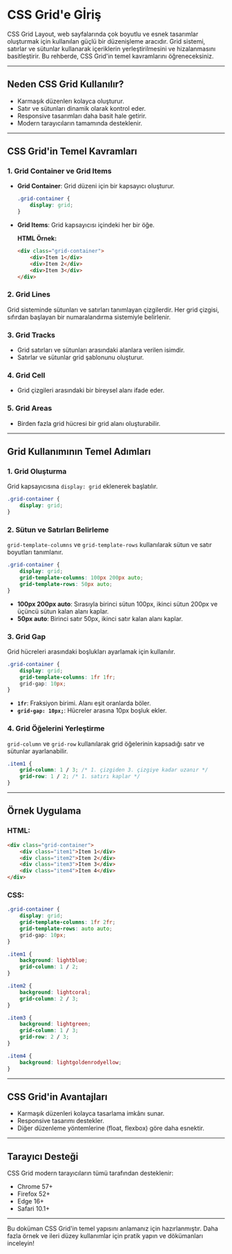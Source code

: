 # CSS Grid'e Gİriş

CSS Grid Layout, web sayfalarında çok boyutlu ve esnek tasarımlar oluşturmak için kullanılan güçlü bir düzenişleme aracıdır. Grid sistemi, satırlar ve sütunlar kullanarak içeriklerin yerleştirilmesini ve hizalanmasını basitleştirir. Bu rehberde, CSS Grid'in temel kavramlarını öğreneceksiniz.

---

## Neden CSS Grid Kullanılır?
- Karmaşık düzenlerı kolayca oluşturur.
- Satır ve sütunları dinamik olarak kontrol eder.
- Responsive tasarımları daha basit hale getirir.
- Modern tarayıcıların tamamında desteklenir.

---

## CSS Grid'in Temel Kavramları

### 1. **Grid Container ve Grid Items**
- **Grid Container**: Grid düzeni için bir kapsayıcı oluşturur.
  ```css
  .grid-container {
      display: grid;
  }
  ```
- **Grid Items**: Grid kapsayıcısı içindeki her bir öğe.

  **HTML Örnek:**
  ```html
  <div class="grid-container">
      <div>Item 1</div>
      <div>Item 2</div>
      <div>Item 3</div>
  </div>
  ```

### 2. **Grid Lines**
Grid sisteminde sütunları ve satırları tanımlayan çizgilerdir. Her grid çizgisi, sıfırdan başlayan bir numaralandırma sistemiyle belirlenir.

### 3. **Grid Tracks**
- Grid satırları ve sütunları arasındaki alanlara verilen isimdir.
- Satırlar ve sütunlar grid şablonunu oluşturur.

### 4. **Grid Cell**
- Grid çizgileri arasındaki bir bireysel alanı ifade eder.

### 5. **Grid Areas**
- Birden fazla grid hücresi bir grid alanı oluşturabilir.

---

## Grid Kullanımının Temel Adımları

### 1. **Grid Oluşturma**
Grid kapsayıcısına `display: grid` eklenerek başlatılır.

```css
.grid-container {
    display: grid;
}
```

### 2. **Sütun ve Satırları Belirleme**
`grid-template-columns` ve `grid-template-rows` kullanılarak sütun ve satır boyutları tanımlanır.

```css
.grid-container {
    display: grid;
    grid-template-columns: 100px 200px auto;
    grid-template-rows: 50px auto;
}
```
- **100px 200px auto**: Sırasıyla birinci sütun 100px, ikinci sütun 200px ve üçüncü sütun kalan alanı kaplar.
- **50px auto**: Birinci satır 50px, ikinci satır kalan alanı kaplar.

### 3. **Grid Gap**
Grid hücreleri arasındaki boşlukları ayarlamak için kullanılır.

```css
.grid-container {
    display: grid;
    grid-template-columns: 1fr 1fr;
    grid-gap: 10px;
}
```

- **`1fr`**: Fraksiyon birimi. Alanı eşit oranlarda böler.
- **`grid-gap: 10px;`**: Hücreler arasına 10px boşluk ekler.

### 4. **Grid Öğelerini Yerleştirme**
`grid-column` ve `grid-row` kullanılarak grid öğelerinin kapsadığı satır ve sütunlar ayarlanabilir.

```css
.item1 {
    grid-column: 1 / 3; /* 1. çizgiden 3. çizgiye kadar uzanır */
    grid-row: 1 / 2; /* 1. satırı kaplar */
}
```

---

## Örnek Uygulama

### HTML:
```html
<div class="grid-container">
    <div class="item1">Item 1</div>
    <div class="item2">Item 2</div>
    <div class="item3">Item 3</div>
    <div class="item4">Item 4</div>
</div>
```

### CSS:
```css
.grid-container {
    display: grid;
    grid-template-columns: 1fr 2fr;
    grid-template-rows: auto auto;
    grid-gap: 10px;
}

.item1 {
    background: lightblue;
    grid-column: 1 / 2;
}

.item2 {
    background: lightcoral;
    grid-column: 2 / 3;
}

.item3 {
    background: lightgreen;
    grid-column: 1 / 3;
    grid-row: 2 / 3;
}

.item4 {
    background: lightgoldenrodyellow;
}
```

---

## CSS Grid'in Avantajları
- Karmaşık düzenleri kolayca tasarlama imkânı sunar.
- Responsive tasarımı destekler.
- Diğer düzenleme yöntemlerine (float, flexbox) göre daha esnektir.

---

## Tarayıcı Desteği
CSS Grid modern tarayıcıların tümü tarafından desteklenir:
- Chrome 57+
- Firefox 52+
- Edge 16+
- Safari 10.1+

---

Bu doküman CSS Grid'in temel yapısını anlamanız için hazırlanmıştır. Daha fazla örnek ve ileri düzey kullanımlar için pratik yapın ve dökümanları inceleyin!


